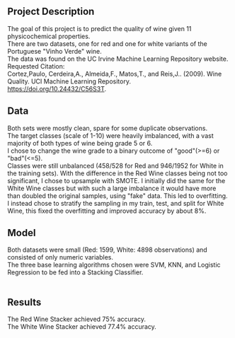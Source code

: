 ## Project Description <br>
The goal of this project is to predict the quality of wine given 11 physicochemical properties. <br>
There are two datasets, one for red and one for white variants of the Portuguese "Vinho Verde" wine. <br>
The data was found on the UC Irvine Machine Learning Repository website. <br>
Requested Citation: <br>
Cortez,Paulo, Cerdeira,A., Almeida,F., Matos,T., and Reis,J.. (2009). Wine Quality. UCI Machine Learning Repository. <br>
https://doi.org/10.24432/C56S3T.
<br>
## Data <br>
Both sets were mostly clean, spare for some duplicate observations. <br>
The target classes (scale of 1-10) were heavily imbalanced, with a vast majority of both types of wine being grade 5 or 6. <br>
I chose to change the wine grade to a binary outcome of "good"(>=6) or "bad"(<=5).<br>
Classes were still unbalanced (458/528 for Red and 946/1952 for White in the training sets). With the difference in the Red Wine classes being not too significant, I chose to upsample with SMOTE. I initially did the same for the White Wine classes but with such a large imbalance it would have more than doubled the original samples, using "fake" data. This led to overfitting. I instead chose to stratify the sampling in my train, test, and split for White Wine, this fixed the overfitting and improved accuracy by about 8%. 
<br>
## Model <br>
Both datasets were small (Red: 1599, White: 4898 observations) and consisted of only numeric variables. <br>
The three base learning algorithms chosen were SVM, KNN, and Logistic Regression to be fed into a Stacking Classifier. <br>
<br>
## Results <br>
The Red Wine Stacker achieved 75% accuracy.
<br>
The White Wine Stacker achieved 77.4% accuracy.
<br>
